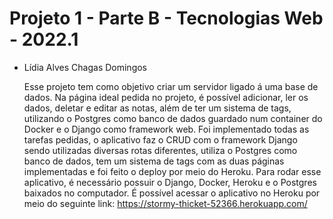 # Projeto 1 - Parte B - Tecnologias Web - 2022.1
- Lídia Alves Chagas Domingos

  Esse projeto tem como objetivo criar um servidor ligado á uma base de dados. Na página ideal pedida no projeto, é possível adicionar, ler os dados, deletar e editar as notas, além de ter um sistema de tags, utilizando o Postgres como banco de dados guardado num container do Docker e o Django como framework web. Foi implementado todas as tarefas pedidas, o aplicativo faz o CRUD com o framework Django sendo utilizadas diversas rotas diferentes, utiliza o Postgres como banco de dados, tem um sistema de tags com as duas páginas implementadas e foi feito o deploy por meio do Heroku.
  Para rodar esse aplicativo, é necessário possuir o Django, Docker, Heroku e o Postgres baixados no computador. 
  É possível acessar o aplicativo no Heroku por meio do seguinte link: https://stormy-thicket-52366.herokuapp.com/
